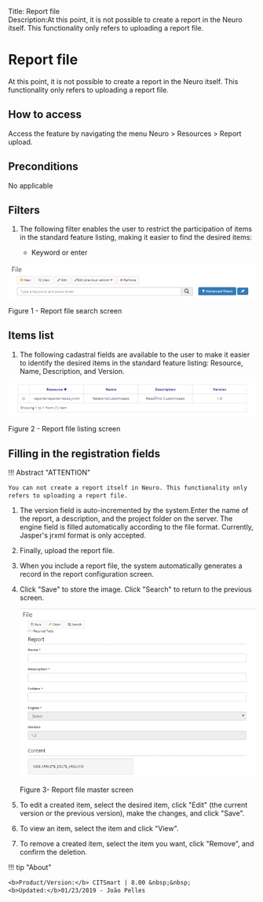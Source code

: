 Title: Report file  
Description:At this point, it is not possible to create a report in the Neuro itself. This functionality only refers to uploading a report file.  
# Report file  

At this point, it is not possible to create a report in the Neuro itself. This functionality only refers to uploading a report file.  

## How to access

Access the feature by navigating the menu Neuro > Resources >  Report upload.  

## Preconditions 

No applicable  

## Filters

1. The following filter enables the user to restrict the participation of items in the standard feature listing, making it easier to find the desired items:  

    * Keyword or enter  

![Screenshot](images/Report-file-fig01.png)

Figure 1 - Report file search screen  

## Items list  

1. The following cadastral fields are available to the user to make it easier to identify the desired items in the standard feature listing: Resource, Name, Description, and Version.  

![Screenshot](images/Report-file-fig02.png)

Figure 2 - Report file listing screen  

## Filling in the registration fields  

!!! Abstract "ATTENTION"
    
    You can not create a report itself in Neuro. This functionality only refers to uploading a report file.
	
1. The version field is auto-incremented by the system.Enter the name of the report, a description, and the project folder on the server. The engine field is filled automatically according to the file format. Currently, Jasper's jrxml format is only accepted.

2. Finally, upload the report file.

3. When you include a report file, the system automatically generates a record in the report configuration screen.

4. Click "Save" to store the image. Click "Search" to return to the previous screen.  

    ![Screenshot](images/Report-file-fig03.png)
    
    Figure 3- Report file master screen  

5. To edit a created item, select the desired item, click "Edit" (the current version or the previous version), make the changes, and click "Save".   
6. To view an item, select the item and click "View".  
7. To remove a created item, select the item you want, click "Remove", and confirm the deletion.  

!!! tip "About"

    <b>Product/Version:</b> CITSmart | 8.00 &nbsp;&nbsp;
    <b>Updated:</b>01/23/2019 - João Pelles  
